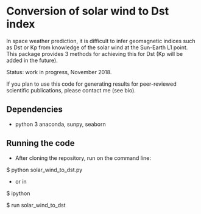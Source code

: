 # Conversion of solar wind to Dst index

In space weather prediction, it is difficult to infer geomagnetic indices such as Dst or Kp 
from knowledge of the solar wind at the Sun-Earth L1 point. This package provides 3 methods
for achieving this for Dst (Kp will be added in the future).


Status: work in progress, November 2018.


If you plan to use this code for generating results for 
peer-reviewed scientific publications, please contact me (see bio).


## Dependencies

* python 3 anaconda, sunpy, seaborn

## Running the code

* After cloning the repository, run on the command line:

 $ python solar_wind_to_dst.py
 
* or in 
 
 $ ipython
 
 $ run solar_wind_to_dst

